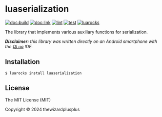 # luaserialization

[![doc:build](https://github.com/thewizardplusplus/luaserialization/actions/workflows/doc.yaml/badge.svg)](https://github.com/thewizardplusplus/luaserialization/actions/workflows/doc.yaml)
[![doc:link](https://img.shields.io/badge/doc%3Alink-link-blue?logo=github)](https://thewizardplusplus.github.io/luaserialization/)
[![lint](https://github.com/thewizardplusplus/luaserialization/actions/workflows/lint.yaml/badge.svg)](https://github.com/thewizardplusplus/luaserialization/actions/workflows/lint.yaml)
[![test](https://github.com/thewizardplusplus/luaserialization/actions/workflows/test.yaml/badge.svg)](https://github.com/thewizardplusplus/luaserialization/actions/workflows/test.yaml)
[![luarocks](https://img.shields.io/badge/luarocks-link-blue?logo=lua)](https://luarocks.org/modules/thewizardplusplus/luaserialization)

The library that implements various auxiliary functions for serialization.

_**Disclaimer:** this library was written directly on an Android smartphone with the [QLua](https://play.google.com/store/apps/details?id=com.quseit.qlua5pro2) IDE._

## Installation

```
$ luarocks install luaserialization
```

## License

The MIT License (MIT)

Copyright &copy; 2024 thewizardplusplus
